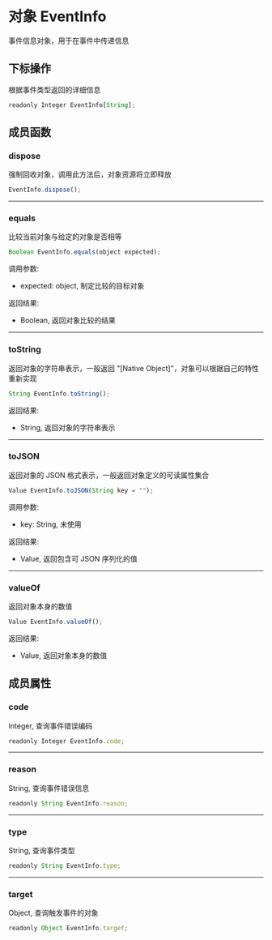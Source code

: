 # 对象 EventInfo
事件信息对象，用于在事件中传递信息

## 下标操作
        
根据事件类型返回的详细信息
```JavaScript
readonly Integer EventInfo[String];
```

## 成员函数
        
### dispose
强制回收对象，调用此方法后，对象资源将立即释放
```JavaScript
EventInfo.dispose();
```

--------------------------
### equals
比较当前对象与给定的对象是否相等
```JavaScript
Boolean EventInfo.equals(object expected);
```

调用参数:
* expected: object, 制定比较的目标对象

返回结果:
* Boolean, 返回对象比较的结果

--------------------------
### toString
返回对象的字符串表示，一般返回 "[Native Object]"，对象可以根据自己的特性重新实现
```JavaScript
String EventInfo.toString();
```

返回结果:
* String, 返回对象的字符串表示

--------------------------
### toJSON
返回对象的 JSON 格式表示，一般返回对象定义的可读属性集合
```JavaScript
Value EventInfo.toJSON(String key = "");
```

调用参数:
* key: String, 未使用

返回结果:
* Value, 返回包含可 JSON 序列化的值

--------------------------
### valueOf
返回对象本身的数值
```JavaScript
Value EventInfo.valueOf();
```

返回结果:
* Value, 返回对象本身的数值

## 成员属性
        
### code
Integer, 查询事件错误编码
```JavaScript
readonly Integer EventInfo.code;
```

--------------------------
### reason
String, 查询事件错误信息
```JavaScript
readonly String EventInfo.reason;
```

--------------------------
### type
String, 查询事件类型
```JavaScript
readonly String EventInfo.type;
```

--------------------------
### target
Object, 查询触发事件的对象
```JavaScript
readonly Object EventInfo.target;
```

